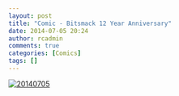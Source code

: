 ```yaml
---
layout: post
title: "Comic - Bitsmack 12 Year Anniversary"
date: 2014-07-05 20:24
author: rcadmin
comments: true
categories: [Comics]
tags: []
---
```

<a href="../comics/2014/07/05/comic-bitsmack-12-year-anniversary"><img src="http://dl.bitsmack.com/uploads/2014/07/20140705.jpg" alt="20140705"  class="alignnone size-full wp-image-2559" /></a>
